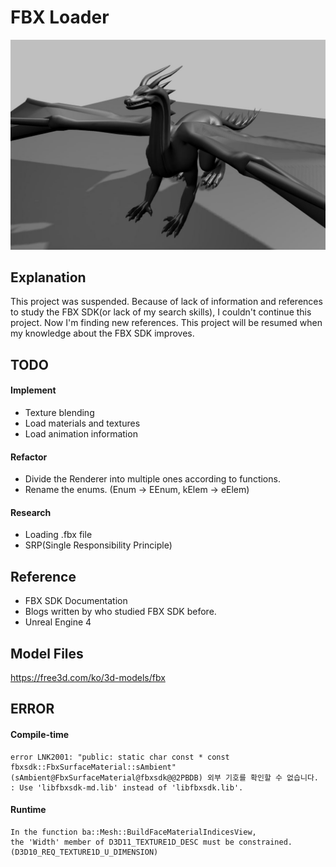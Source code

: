 # FBX Loader

![dragon](./ScreenShot/dragon.JPG)

## Explanation

This project was suspended.
Because of lack of information and references to study the FBX SDK(or lack of my search skills), I couldn't continue this project.
Now I'm finding new references.
This project will be resumed when my knowledge about the FBX SDK improves.

## TODO

#### Implement

* Texture blending
* Load materials and textures
* Load animation information

#### Refactor

* Divide the Renderer into multiple ones according to functions.
* Rename the enums. (Enum -> EEnum, kElem -> eElem)

#### Research

* Loading .fbx file
* SRP(Single Responsibility Principle)

## Reference

* FBX SDK Documentation
* Blogs written by who studied FBX SDK before.
* Unreal Engine 4

## Model Files

https://free3d.com/ko/3d-models/fbx

## ERROR

#### Compile-time

	error LNK2001: "public: static char const * const fbxsdk::FbxSurfaceMaterial::sAmbient"(sAmbient@FbxSurfaceMaterial@fbxsdk@@2PBDB) 외부 기호를 확인할 수 없습니다.
    : Use 'libfbxsdk-md.lib' instead of 'libfbxsdk.lib'.

#### Runtime

	In the function ba::Mesh::BuildFaceMaterialIndicesView,
	the 'Width' member of D3D11_TEXTURE1D_DESC must be constrained.
	(D3D10_REQ_TEXTURE1D_U_DIMENSION)
